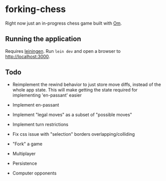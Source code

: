 # forking-chess

Right now just an in-progress chess game built with [Om](https://github.com/swannodette/om).

## Running the application

Requires [leiningen](https://github.com/technomancy/leiningen). Run `lein dev` and open a browser to [http://localhost:3000](http://localhost:3000).

## Todo

* Reimplement the rewind behavior to just store move diffs, 
  instead of the whole app state. This will make getting the state
  required for implementing 'en-passant' easier

* Implement en-passant

* Implement "legal moves" as a subset of "possible moves"

* Implement turn restrictions

* Fix css issue with "selection" borders overlapping/colliding

* "Fork" a game

* Multiplayer

* Persistence

* Computer opponents
